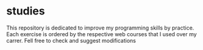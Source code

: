 # studies
This repository is dedicated to improve my programming skills by practice. Each exercise is ordered by the respective web courses that I used over my carrer. Fell free to check and suggest modifications
